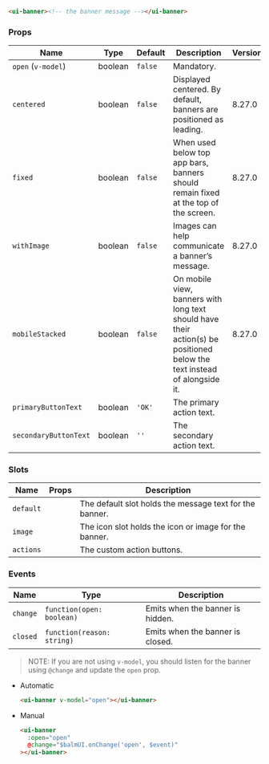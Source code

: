 ```html
<ui-banner><!-- the banner message --></ui-banner>
```

### Props

| Name                  | Type    | Default | Description                                                                                                              | Version |
| --------------------- | ------- | ------- | ------------------------------------------------------------------------------------------------------------------------ | ------- |
| `open` (`v-model`)    | boolean | `false` | Mandatory.                                                                                                               |         |
| `centered`            | boolean | `false` | Displayed centered. By default, banners are positioned as leading.                                                       | 8.27.0  |
| `fixed`               | boolean | `false` | When used below top app bars, banners should remain fixed at the top of the screen.                                      | 8.27.0  |
| `withImage`           | boolean | `false` | Images can help communicate a banner’s message.                                                                          | 8.27.0  |
| `mobileStacked`       | boolean | `false` | On mobile view, banners with long text should have their action(s) be positioned below the text instead of alongside it. | 8.27.0  |
| `primaryButtonText`   | boolean | `'OK'`  | The primary action text.                                                                                                 |         |
| `secondaryButtonText` | boolean | `''`    | The secondary action text.                                                                                               |         |

### Slots

| Name      | Props | Description                                             |
| --------- | ----- | ------------------------------------------------------- |
| `default` |       | The default slot holds the message text for the banner. |
| `image`   |       | The icon slot holds the icon or image for the banner.   |
| `actions` |       | The custom action buttons.                              |

### Events

| Name     | Type                       | Description                      |
| -------- | -------------------------- | -------------------------------- |
| `change` | `function(open: boolean)`  | Emits when the banner is hidden. |
| `closed` | `function(reason: string)` | Emits when the banner is closed. |

> NOTE: If you are not using `v-model`, you should listen for the banner using `@change` and update the `open` prop.

- Automatic

  ```html
  <ui-banner v-model="open"></ui-banner>
  ```

- Manual

  ```html
  <ui-banner
    :open="open"
    @change="$balmUI.onChange('open', $event)"
  ></ui-banner>
  ```
